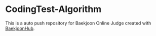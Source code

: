 # CodingTest-Algorithm
This is a auto push repository for Baekjoon Online Judge created with [BaekjoonHub](https://github.com/BaekjoonHub/BaekjoonHub).
